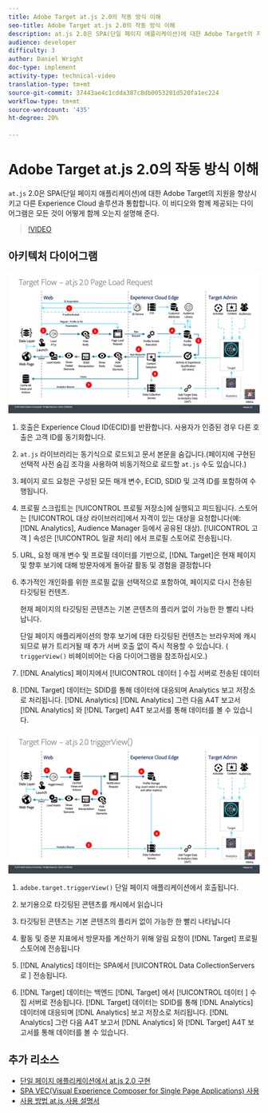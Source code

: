 ```yaml
---
title: Adobe Target at.js 2.0의 작동 방식 이해
seo-title: Adobe Target at.js 2.0의 작동 방식 이해
description: at.js 2.0은 SPA(단일 페이지 애플리케이션)에 대한 Adobe Target의 지원을 향상시키고 다른 Experience Cloud 솔루션과 통합합니다. 이 비디오와 함께 제공되는 다이어그램은 모든 것이 어떻게 함께 오는지 설명해 준다.
audience: developer
difficulty: 3
author: Daniel Wright
doc-type: implement
activity-type: technical-video
translation-type: tm+mt
source-git-commit: 37443ae4c1cdda387c8db0053201d520fa1ec224
workflow-type: tm+mt
source-wordcount: '435'
ht-degree: 20%

---
```



# Adobe Target at.js 2.0의 작동 방식 이해

`at.js` 2.0은 SPA(단일 페이지 애플리케이션)에 대한 Adobe Target의 지원을 향상시키고 다른 Experience Cloud 솔루션과 통합합니다. 이 비디오와 함께 제공되는 다이어그램은 모든 것이 어떻게 함께 오는지 설명해 준다.

>[!VIDEO](https://video.tv.adobe.com/v/26250?quality=12)

## 아키텍처 다이어그램

![페이지 로드의 at.js 2.0 비헤이비어](assets/pageload.png)

1. 호출은 Experience Cloud ID(ECID)를 반환합니다. 사용자가 인증된 경우 다른 호출은 고객 ID를 동기화합니다.

1. `at.js` 라이브러리는 동기식으로 로드되고 문서 본문을 숨깁니다.(페이지에 구현된 선택적 사전 숨김 조각을 사용하여 비동기적으로 로드할 `at.js` 수도 있습니다.)

1. 페이지 로드 요청은 구성된 모든 매개 변수, ECID, SDID 및 고객 ID를 포함하여 수행됩니다.

1. 프로필 스크립트는 [!UICONTROL 프로필 저장소]에 실행되고 피드됩니다. 스토어는 [!UICONTROL 대상 라이브러리]에서 자격이 있는 대상을 요청합니다(예: [!DNL Analytics], Audience Manager 등에서 공유된 대상). [!UICONTROL 고객 ] 속성은  [!UICONTROL 일괄 처리] 에서 프로필 스토어로 전송됩니다.
1. URL, 요청 매개 변수 및 프로필 데이터를 기반으로, [!DNL Target]은 현재 페이지 및 향후 보기에 대해 방문자에게 돌아갈 활동 및 경험을 결정합니다

1. 추가적인 개인화를 위한 프로필 값을 선택적으로 포함하여, 페이지로 다시 전송된 타깃팅된 컨텐츠.

   현재 페이지의 타깃팅된 콘텐츠는 기본 콘텐츠의 플리커 없이 가능한 한 빨리 나타납니다.

   단일 페이지 애플리케이션의 향후 보기에 대한 타깃팅된 컨텐츠는 브라우저에 캐시되므로 뷰가 트리거될 때 추가 서버 호출 없이 즉시 적용할 수 있습니다. ( `triggerView()` 비헤이비어는 다음 다이어그램을 참조하십시오.)

1. [!DNL Analytics] 페이지에서  [!UICONTROL 데이터 ] 수집 서버로 전송된 데이터
1. [!DNL Target] 데이터는 SDID를 통해 데이터에 대응되며 Analytics 보고 저장소로 처리됩니다. [!DNL Analytics] [!DNL Analytics] 그런 다음 A4T 보고서 [!DNL Analytics] 와  [!DNL Target] A4T 보고서를 통해 데이터를 볼 수 있습니다.

![triggerView() 함수가 사용되는 경우 at.js 2.0 비헤이비어](assets/triggerview.png)

1. `adobe.target.triggerView()` 단일 페이지 애플리케이션에서 호출됩니다.
1. 보기용으로 타깃팅된 콘텐츠를 캐시에서 읽습니다

1. 타깃팅된 콘텐츠는 기본 콘텐츠의 플리커 없이 가능한 한 빨리 나타납니다

1. 활동 및 증분 지표에서 방문자를 계산하기 위해 알림 요청이 [!DNL Target] 프로필 스토어에 전송됩니다
1. [!DNL Analytics] 데이터는 SPA에서  [!UICONTROL Data CollectionServers로 ] 전송됩니다.

1. [!DNL Target] 데이터는 백엔드 [!DNL Target] 에서  [!UICONTROL 데이터 ] 수집 서버로 전송됩니다. [!DNL Target] 데이터는 SDID를 통해 [!DNL Analytics] 데이터에 대응되며 [!DNL Analytics] 보고 저장소로 처리됩니다. [!DNL Analytics] 그런 다음 A4T 보고서 [!DNL Analytics] 와  [!DNL Target] A4T 보고서를 통해 데이터를 볼 수 있습니다.

## 추가 리소스

* [단일 페이지 애플리케이션에서 at.js 2.0 구현](implement-atjs-20-in-a-single-page-application.md)
* [SPA VEC(Visual Experience Composer for Single Page Applications) 사용](../experiences/use-the-visual-experience-composer-for-single-page-applications.md)
* [사용 방법 at.js 사용 설명서](https://docs.adobe.com/content/help/en/target/using/implement-target/client-side/at-js/how-atjs-works.html)